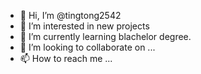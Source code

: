 - 👋 Hi, I’m @tingtong2542
- 👀 I’m interested in new projects 
- 🌱 I’m currently learning blachelor degree.
- 💞️ I’m looking to collaborate on ...
- 📫 How to reach me ...

<!---
tingtong2542/tingtong2542 is a ✨ special ✨ repository because its `README.md` (this file) appears on your GitHub profile.
You can click the Preview link to take a look at your changes.
--->
